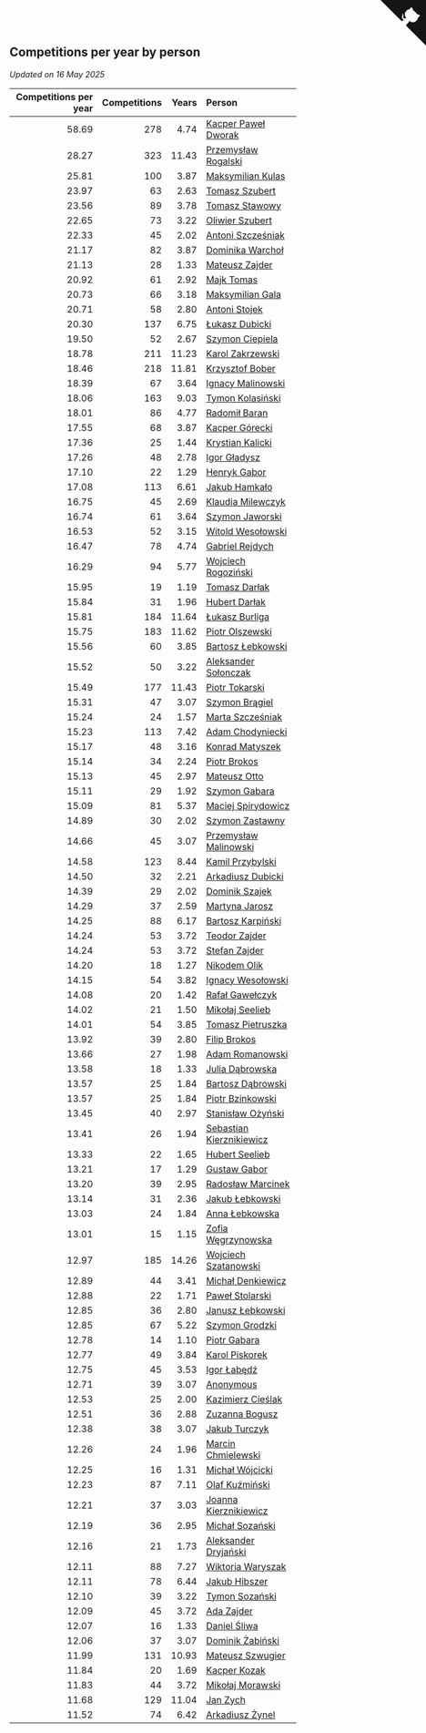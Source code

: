 ## Competitions per year by person

*Updated on 16 May 2025*

| Competitions per year | Competitions | Years | Person |
| ---: | ---: | ---: | :--- |
| 58.69 | 278 | 4.74 | [Kacper Paweł Dworak](https://www.worldcubeassociation.org/persons/2020DWOR01) |
| 28.27 | 323 | 11.43 | [Przemysław Rogalski](https://www.worldcubeassociation.org/persons/2013ROGA02) |
| 25.81 | 100 | 3.87 | [Maksymilian Kulas](https://www.worldcubeassociation.org/persons/2021KULA02) |
| 23.97 | 63 | 2.63 | [Tomasz Szubert](https://www.worldcubeassociation.org/persons/2022SZUB02) |
| 23.56 | 89 | 3.78 | [Tomasz Stawowy](https://www.worldcubeassociation.org/persons/2021STAW01) |
| 22.65 | 73 | 3.22 | [Oliwier Szubert](https://www.worldcubeassociation.org/persons/2022SZUB01) |
| 22.33 | 45 | 2.02 | [Antoni Szcześniak](https://www.worldcubeassociation.org/persons/2023SZCZ04) |
| 21.17 | 82 | 3.87 | [Dominika Warchoł](https://www.worldcubeassociation.org/persons/2021WARC01) |
| 21.13 | 28 | 1.33 | [Mateusz Zajder](https://www.worldcubeassociation.org/persons/2024ZAJD01) |
| 20.92 | 61 | 2.92 | [Majk Tomas](https://www.worldcubeassociation.org/persons/2022TOMA05) |
| 20.73 | 66 | 3.18 | [Maksymilian Gala](https://www.worldcubeassociation.org/persons/2022GALA01) |
| 20.71 | 58 | 2.80 | [Antoni Stojek](https://www.worldcubeassociation.org/persons/2022STOJ03) |
| 20.30 | 137 | 6.75 | [Łukasz Dubicki](https://www.worldcubeassociation.org/persons/2018DUBI01) |
| 19.50 | 52 | 2.67 | [Szymon Ciepiela](https://www.worldcubeassociation.org/persons/2022CIEP01) |
| 18.78 | 211 | 11.23 | [Karol Zakrzewski](https://www.worldcubeassociation.org/persons/2014ZAKR01) |
| 18.46 | 218 | 11.81 | [Krzysztof Bober](https://www.worldcubeassociation.org/persons/2013BOBE01) |
| 18.39 | 67 | 3.64 | [Ignacy Malinowski](https://www.worldcubeassociation.org/persons/2021MALI02) |
| 18.06 | 163 | 9.03 | [Tymon Kolasiński](https://www.worldcubeassociation.org/persons/2016KOLA02) |
| 18.01 | 86 | 4.77 | [Radomił Baran](https://www.worldcubeassociation.org/persons/2020BARA02) |
| 17.55 | 68 | 3.87 | [Kacper Górecki](https://www.worldcubeassociation.org/persons/2021GORE01) |
| 17.36 | 25 | 1.44 | [Krystian Kalicki](https://www.worldcubeassociation.org/persons/2023KALI10) |
| 17.26 | 48 | 2.78 | [Igor Gładysz](https://www.worldcubeassociation.org/persons/2022GLAD01) |
| 17.10 | 22 | 1.29 | [Henryk Gabor](https://www.worldcubeassociation.org/persons/2024GABO02) |
| 17.08 | 113 | 6.61 | [Jakub Hamkało](https://www.worldcubeassociation.org/persons/2018HAMK01) |
| 16.75 | 45 | 2.69 | [Klaudia Milewczyk](https://www.worldcubeassociation.org/persons/2022MILE05) |
| 16.74 | 61 | 3.64 | [Szymon Jaworski](https://www.worldcubeassociation.org/persons/2021JAWO01) |
| 16.53 | 52 | 3.15 | [Witold Wesołowski](https://www.worldcubeassociation.org/persons/2022WESO01) |
| 16.47 | 78 | 4.74 | [Gabriel Rejdych](https://www.worldcubeassociation.org/persons/2020REJD01) |
| 16.29 | 94 | 5.77 | [Wojciech Rogoziński](https://www.worldcubeassociation.org/persons/2019ROGO04) |
| 15.95 | 19 | 1.19 | [Tomasz Darłak](https://www.worldcubeassociation.org/persons/2024DARL01) |
| 15.84 | 31 | 1.96 | [Hubert Darłak](https://www.worldcubeassociation.org/persons/2023DARL03) |
| 15.81 | 184 | 11.64 | [Łukasz Burliga](https://www.worldcubeassociation.org/persons/2013BURL01) |
| 15.75 | 183 | 11.62 | [Piotr Olszewski](https://www.worldcubeassociation.org/persons/2013OLSZ02) |
| 15.56 | 60 | 3.85 | [Bartosz Łebkowski](https://www.worldcubeassociation.org/persons/2021LEBK01) |
| 15.52 | 50 | 3.22 | [Aleksander Sołonczak](https://www.worldcubeassociation.org/persons/2022SOLO01) |
| 15.49 | 177 | 11.43 | [Piotr Tokarski](https://www.worldcubeassociation.org/persons/2013TOKA01) |
| 15.31 | 47 | 3.07 | [Szymon Brągiel](https://www.worldcubeassociation.org/persons/2022BRAG03) |
| 15.24 | 24 | 1.57 | [Marta Szcześniak](https://www.worldcubeassociation.org/persons/2023SZCZ07) |
| 15.23 | 113 | 7.42 | [Adam Chodyniecki](https://www.worldcubeassociation.org/persons/2017CHOD02) |
| 15.17 | 48 | 3.16 | [Konrad Matyszek](https://www.worldcubeassociation.org/persons/2022MATY02) |
| 15.14 | 34 | 2.24 | [Piotr Brokos](https://www.worldcubeassociation.org/persons/2023BROK01) |
| 15.13 | 45 | 2.97 | [Mateusz Otto](https://www.worldcubeassociation.org/persons/2022OTTO01) |
| 15.11 | 29 | 1.92 | [Szymon Gabara](https://www.worldcubeassociation.org/persons/2023GABA01) |
| 15.09 | 81 | 5.37 | [Maciej Spirydowicz](https://www.worldcubeassociation.org/persons/2020SPIR01) |
| 14.89 | 30 | 2.02 | [Szymon Zastawny](https://www.worldcubeassociation.org/persons/2023ZAST01) |
| 14.66 | 45 | 3.07 | [Przemysław Malinowski](https://www.worldcubeassociation.org/persons/2022MALI01) |
| 14.58 | 123 | 8.44 | [Kamil Przybylski](https://www.worldcubeassociation.org/persons/2016PRZY01) |
| 14.50 | 32 | 2.21 | [Arkadiusz Dubicki](https://www.worldcubeassociation.org/persons/2023DUBI01) |
| 14.39 | 29 | 2.02 | [Dominik Szajek](https://www.worldcubeassociation.org/persons/2023SZAJ01) |
| 14.29 | 37 | 2.59 | [Martyna Jarosz](https://www.worldcubeassociation.org/persons/2022JARO01) |
| 14.25 | 88 | 6.17 | [Bartosz Karpiński](https://www.worldcubeassociation.org/persons/2019KARP03) |
| 14.24 | 53 | 3.72 | [Teodor Zajder](https://www.worldcubeassociation.org/persons/2021ZAJD03) |
| 14.24 | 53 | 3.72 | [Stefan Zajder](https://www.worldcubeassociation.org/persons/2021ZAJD02) |
| 14.20 | 18 | 1.27 | [Nikodem Olik](https://www.worldcubeassociation.org/persons/2024OLIK01) |
| 14.15 | 54 | 3.82 | [Ignacy Wesołowski](https://www.worldcubeassociation.org/persons/2021WESO01) |
| 14.08 | 20 | 1.42 | [Rafał Gawełczyk](https://www.worldcubeassociation.org/persons/2023GAWE01) |
| 14.02 | 21 | 1.50 | [Mikołaj Seelieb](https://www.worldcubeassociation.org/persons/2023SEEL04) |
| 14.01 | 54 | 3.85 | [Tomasz Pietruszka](https://www.worldcubeassociation.org/persons/2021PIET01) |
| 13.92 | 39 | 2.80 | [Filip Brokos](https://www.worldcubeassociation.org/persons/2022BROK03) |
| 13.66 | 27 | 1.98 | [Adam Romanowski](https://www.worldcubeassociation.org/persons/2023ROMA10) |
| 13.58 | 18 | 1.33 | [Julia Dąbrowska](https://www.worldcubeassociation.org/persons/2024DABR01) |
| 13.57 | 25 | 1.84 | [Bartosz Dąbrowski](https://www.worldcubeassociation.org/persons/2023DABR07) |
| 13.57 | 25 | 1.84 | [Piotr Bzinkowski](https://www.worldcubeassociation.org/persons/2023BZIN01) |
| 13.45 | 40 | 2.97 | [Stanisław Ożyński](https://www.worldcubeassociation.org/persons/2022OZYN01) |
| 13.41 | 26 | 1.94 | [Sebastian Kierznikiewicz](https://www.worldcubeassociation.org/persons/2023KIER02) |
| 13.33 | 22 | 1.65 | [Hubert Seelieb](https://www.worldcubeassociation.org/persons/2023SEEL02) |
| 13.21 | 17 | 1.29 | [Gustaw Gabor](https://www.worldcubeassociation.org/persons/2024GABO01) |
| 13.20 | 39 | 2.95 | [Radosław Marcinek](https://www.worldcubeassociation.org/persons/2022MARC05) |
| 13.14 | 31 | 2.36 | [Jakub Łebkowski](https://www.worldcubeassociation.org/persons/2023LEBK01) |
| 13.03 | 24 | 1.84 | [Anna Łebkowska](https://www.worldcubeassociation.org/persons/2023LEBK04) |
| 13.01 | 15 | 1.15 | [Zofia Węgrzynowska](https://www.worldcubeassociation.org/persons/2024WEGR01) |
| 12.97 | 185 | 14.26 | [Wojciech Szatanowski](https://www.worldcubeassociation.org/persons/2011SZAT01) |
| 12.89 | 44 | 3.41 | [Michał Denkiewicz](https://www.worldcubeassociation.org/persons/2021DENK01) |
| 12.88 | 22 | 1.71 | [Paweł Stolarski](https://www.worldcubeassociation.org/persons/2023STOL04) |
| 12.85 | 36 | 2.80 | [Janusz Łebkowski](https://www.worldcubeassociation.org/persons/2022LEBK01) |
| 12.85 | 67 | 5.22 | [Szymon Grodzki](https://www.worldcubeassociation.org/persons/2020GROD01) |
| 12.78 | 14 | 1.10 | [Piotr Gabara](https://www.worldcubeassociation.org/persons/2024GABA02) |
| 12.77 | 49 | 3.84 | [Karol Piskorek](https://www.worldcubeassociation.org/persons/2021PISK01) |
| 12.75 | 45 | 3.53 | [Igor Łabędź](https://www.worldcubeassociation.org/persons/2021LABE01) |
| 12.71 | 39 | 3.07 | [Anonymous](https://www.worldcubeassociation.org/persons/2022ANON03) |
| 12.53 | 25 | 2.00 | [Kazimierz Cieślak](https://www.worldcubeassociation.org/persons/2023CIES01) |
| 12.51 | 36 | 2.88 | [Zuzanna Bogusz](https://www.worldcubeassociation.org/persons/2022BOGU01) |
| 12.38 | 38 | 3.07 | [Jakub Turczyk](https://www.worldcubeassociation.org/persons/2022TURC02) |
| 12.26 | 24 | 1.96 | [Marcin Chmielewski](https://www.worldcubeassociation.org/persons/2023CHMI01) |
| 12.25 | 16 | 1.31 | [Michał Wójcicki](https://www.worldcubeassociation.org/persons/2024WOJC01) |
| 12.23 | 87 | 7.11 | [Olaf Kuźmiński](https://www.worldcubeassociation.org/persons/2018KUZM02) |
| 12.21 | 37 | 3.03 | [Joanna Kierznikiewicz](https://www.worldcubeassociation.org/persons/2022KIER01) |
| 12.19 | 36 | 2.95 | [Michał Sozański](https://www.worldcubeassociation.org/persons/2022SOZA02) |
| 12.16 | 21 | 1.73 | [Aleksander Dryjański](https://www.worldcubeassociation.org/persons/2023DRYJ01) |
| 12.11 | 88 | 7.27 | [Wiktoria Waryszak](https://www.worldcubeassociation.org/persons/2018WARY01) |
| 12.11 | 78 | 6.44 | [Jakub Hibszer](https://www.worldcubeassociation.org/persons/2018HIBS01) |
| 12.10 | 39 | 3.22 | [Tymon Sozański](https://www.worldcubeassociation.org/persons/2022SOZA01) |
| 12.09 | 45 | 3.72 | [Ada Zajder](https://www.worldcubeassociation.org/persons/2021ZAJD01) |
| 12.07 | 16 | 1.33 | [Daniel Śliwa](https://www.worldcubeassociation.org/persons/2024SLIW01) |
| 12.06 | 37 | 3.07 | [Dominik Żabiński](https://www.worldcubeassociation.org/persons/2022ZABI01) |
| 11.99 | 131 | 10.93 | [Mateusz Szwugier](https://www.worldcubeassociation.org/persons/2014SZWU01) |
| 11.84 | 20 | 1.69 | [Kacper Kozak](https://www.worldcubeassociation.org/persons/2023KOZA05) |
| 11.83 | 44 | 3.72 | [Mikołaj Morawski](https://www.worldcubeassociation.org/persons/2021MORA01) |
| 11.68 | 129 | 11.04 | [Jan Zych](https://www.worldcubeassociation.org/persons/2014ZYCH01) |
| 11.52 | 74 | 6.42 | [Arkadiusz Żynel](https://www.worldcubeassociation.org/persons/2018ZYNE01) |


<a href="https://github.com/maxidragon/wca_statistics_pl" class="github-corner" aria-label="View source on Github"><svg width="80" height="80" viewBox="0 0 250 250" style="fill:#151513; color:#fff; position: absolute; top: 0; border: 0; right: 0;" aria-hidden="true"><path d="M0,0 L115,115 L130,115 L142,142 L250,250 L250,0 Z"></path><path d="M128.3,109.0 C113.8,99.7 119.0,89.6 119.0,89.6 C122.0,82.7 120.5,78.6 120.5,78.6 C119.2,72.0 123.4,76.3 123.4,76.3 C127.3,80.9 125.5,87.3 125.5,87.3 C122.9,97.6 130.6,101.9 134.4,103.2" fill="currentColor" style="transform-origin: 130px 106px;" class="octo-arm"></path><path d="M115.0,115.0 C114.9,115.1 118.7,116.5 119.8,115.4 L133.7,101.6 C136.9,99.2 139.9,98.4 142.2,98.6 C133.8,88.0 127.5,74.4 143.8,58.0 C148.5,53.4 154.0,51.2 159.7,51.0 C160.3,49.4 163.2,43.6 171.4,40.1 C171.4,40.1 176.1,42.5 178.8,56.2 C183.1,58.6 187.2,61.8 190.9,65.4 C194.5,69.0 197.7,73.2 200.1,77.6 C213.8,80.2 216.3,84.9 216.3,84.9 C212.7,93.1 206.9,96.0 205.4,96.6 C205.1,102.4 203.0,107.8 198.3,112.5 C181.9,128.9 168.3,122.5 157.7,114.1 C157.9,116.9 156.7,120.9 152.7,124.9 L141.0,136.5 C139.8,137.7 141.6,141.9 141.8,141.8 Z" fill="currentColor" class="octo-body"></path></svg></a><style>.github-corner:hover .octo-arm{animation:octocat-wave 560ms ease-in-out}@keyframes octocat-wave{0%,100%{transform:rotate(0)}20%,60%{transform:rotate(-25deg)}40%,80%{transform:rotate(10deg)}}@media (max-width:500px){.github-corner:hover .octo-arm{animation:none}.github-corner .octo-arm{animation:octocat-wave 560ms ease-in-out}}</style>
